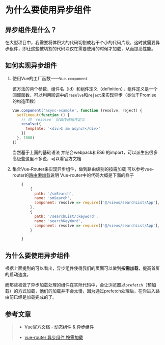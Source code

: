 # 为什么要使用异步组件

## 异步组件是什么？

在大型项目中，我需要将体积大的代码切割成若干个小的代码片段，这时就需要异步组件，即让这些被切割的代码块仅在需要使用的时候才加载，从而提高性能。

## 如何实现异步组件

 1. 使用Vue的工厂函数——`Vue.component`
    
    该方法的两个参数，组件名（id）和组件定义（definition），组件定义是一个回调函数，可以利用回调中的`resolve`和`reject`来实现异步（类似于Promise的构造函数）
    ```javascript
    Vue.component('async-example', function (resolve, reject) {
      setTimeout(function () {
        // 向 `resolve` 回调传递组件定义
        resolve({
          template: '<div>I am async!</div>'
        })
      }, 1000)
    })
    ```
    当然基于上面的基础语法 并结合webpack和ES6 的import，可以派生出很多高级些这里不多说，可以看官方文档
    

 2. 集合Vue-Router来实现异步组件，做到路由级别的按需加载
    可以参考vue-router的[路由懒加载](https://router.vuejs.org/zh/guide/advanced/lazy-loading.html#%E6%8A%8A%E7%BB%84%E4%BB%B6%E6%8C%89%E7%BB%84%E5%88%86%E5%9D%97)说明
    Vue-router中的代码大概是下面的样子
    ```javascript
        {
            {
              path: '/smSearch',
              name: 'smSearch',
              component: resolve => require(['@/views/searchList/App'], resolve)
            },
            {
              path: '/searchList/:keyword',
              name: 'searchKeyWord',
              component: resolve => require(['@/views/searchList/App'], resolve)
            }
    
        }
    ```

## 为什么要使用异步组件

根据上面提到的可以看出，异步组件使得我们的页面可以做到**按需加载**，提高首屏的启动速度。

而那些被做了异步加载处理的组件在实际代码中，会让浏览器以`prefetch`（预加载）的方式加载，他们的加载并不会太慢，因为通过prefetch处理后，在你进入路由前已经是加载完成的了。
    


## 参考文章

> * [Vue官方文档 - 动态组件 & 异步组件](https://cn.vuejs.org/v2/guide/components-dynamic-async.html)
>
> * [vue-router 异步组件 按需加载](https://www.jianshu.com/p/7b13f6919b77)
